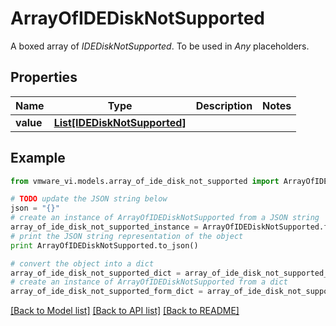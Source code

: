 # ArrayOfIDEDiskNotSupported

A boxed array of *IDEDiskNotSupported*. To be used in *Any* placeholders. 

## Properties
Name | Type | Description | Notes
------------ | ------------- | ------------- | -------------
**value** | [**List[IDEDiskNotSupported]**](IDEDiskNotSupported.md) |  | 

## Example

```python
from vmware_vi.models.array_of_ide_disk_not_supported import ArrayOfIDEDiskNotSupported

# TODO update the JSON string below
json = "{}"
# create an instance of ArrayOfIDEDiskNotSupported from a JSON string
array_of_ide_disk_not_supported_instance = ArrayOfIDEDiskNotSupported.from_json(json)
# print the JSON string representation of the object
print ArrayOfIDEDiskNotSupported.to_json()

# convert the object into a dict
array_of_ide_disk_not_supported_dict = array_of_ide_disk_not_supported_instance.to_dict()
# create an instance of ArrayOfIDEDiskNotSupported from a dict
array_of_ide_disk_not_supported_form_dict = array_of_ide_disk_not_supported.from_dict(array_of_ide_disk_not_supported_dict)
```
[[Back to Model list]](../README.md#documentation-for-models) [[Back to API list]](../README.md#documentation-for-api-endpoints) [[Back to README]](../README.md)



